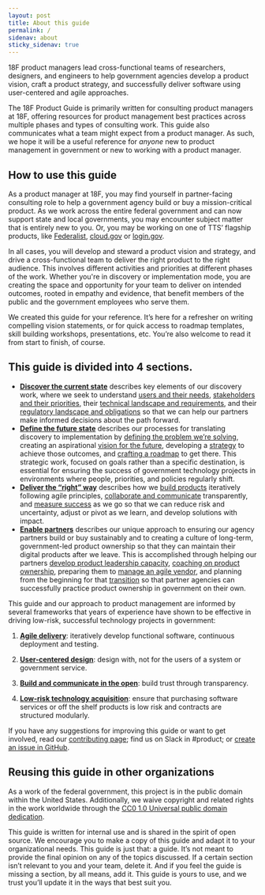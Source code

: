 ```yaml
---
layout: post
title: About this guide
permalink: /
sidenav: about
sticky_sidenav: true
---
```


18F product managers lead cross-functional teams of researchers, designers, and engineers to help government agencies develop a product vision, craft a product strategy, and successfully deliver software using user-centered and agile approaches.

The 18F Product Guide is primarily written for consulting product managers at 18F, offering resources for product management best practices across multiple phases and types of consulting work. This guide also communicates what a team might expect from a product manager. As such, we hope it will be a useful reference for <em>anyone</em> new to product management in government or new to working with a product manager.

## How to use this guide

As a product manager at 18F, you may find yourself in partner-facing consulting role to help a government agency build or buy a mission-critical product. As we work across the entire federal government and can now support state and local governments, you may encounter subject matter that is entirely new to you. Or, you may be working on one of TTS’ flagship products, like [Federalist](https://federalist.18f.gov/), [cloud.gov](https://cloud.gov/) or [login.gov](https://login.gov/).

In all cases, you will develop and steward a product vision and strategy, and drive a cross-functional team to deliver the right product to the right audience. This involves different activities and priorities at different phases of the work. Whether you're in discovery or implementation mode, you are creating the space and opportunity for your team to deliver on intended outcomes, rooted in empathy and evidence, that benefit members of the public and the government employees who serve them.

We created this guide for your reference. It’s here for a refresher on writing compelling vision statements, or for quick access to roadmap templates, skill building workshops, presentations, etc. You’re also welcome to read it from start to finish, of course.

## This guide is divided into 4 sections.

- [**Discover the current state**]({{site.baseurl}}/discover) describes key elements of our discovery work, where we seek to understand [users and their needs]({{site.baseurl}}/discover/users), [stakeholders and their priorities]({{site.baseurl}}/discover/stakeholders), their [technical landscape and requirements]({{site.baseurl}}/discover/technical), and their [regulatory landscape and obligations]({{site.baseurl}}/discover/compliance) so that we can help our partners make informed decisions about the path forward.
- [**Define the future state**]({{site.baseurl}}/define) describes our processes for translating discovery to implementation by [defining the problem we’re solving]({{site.baseurl}}/define/problem), creating an aspirational [vision for the future]({{site.baseurl}}/define/vision), developing a [strategy]({{site.baseurl}}/define/strategy) to achieve those outcomes, and [crafting a roadmap]({{site.baseurl}}/define/roadmap) to get there. This strategic work, focused on goals rather than a specific destination, is essential for ensuring the success of government technology projects in environments where people, priorities, and policies regularly shift.
- [**Deliver the “right” way**]({{site.baseurl}}/deliver) describes how we [build products]({{site.baseurl}}/deliver/build) iteratively following agile principles, [collaborate and communicate]({{site.baseurl}}/deliver/collaborate) transparently, and [measure success]({{site.baseurl}}/deliver/measure) as we go so that we can reduce risk and uncertainty, adjust or pivot as we learn, and develop solutions with impact.
- [**Enable partners**]({{site.baseurl}}/partners) describes our unique approach to ensuring our agency partners build or buy sustainably and to creating a culture of long-term, government-led product ownership so that they can maintain their digital products after we leave. This is accomplished through helping our partners [develop product leadership capacity]({{site.baseurl}}/partners/capacity), [coaching on product ownership]({{site.baseurl}}/partners/coach), preparing them to [manage an agile vendor]({{site.baseurl}}/partners/vendor), and planning from the beginning for that [transition]({{site.baseurl}}/partners/transition) so that partner agencies can successfully practice product ownership in government on their own.

This guide and our approach to product management are informed by several frameworks that years of experience have shown to be effective in driving low-risk, successful technology projects in government:

1. **[Agile delivery](https://derisking-guide.18f.gov/federal-field-guide/basic-principles/#agile-software-development)**: iteratively develop functional software, continuous deployment and testing.

2. **[User-centered design](https://derisking-guide.18f.gov/federal-field-guide/basic-principles/#user-centered-design)**: design with, not for the users of a system or government service.

3. **[Build and communicate in the open](https://18f.gsa.gov/2016/03/07/the-need-for-transparency-in-government/)**: build trust through transparency.

4. **[Low-risk technology acquisition](https://derisking-guide.18f.gov/federal-field-guide/basic-principles/#modular-contracting)**: ensure that purchasing software services or off the shelf products is low risk and contracts are structured modularly.

If you have any suggestions for improving this guide or want to get involved, read our [contributing page](https://github.com/18F/product-guide/blob/18f-pages/CONTRIBUTING.md); find us on Slack in #product; or [create an issue in GitHub](https://github.com/18F/product-guide/issues).

## Reusing this guide in other organizations

As a work of the federal government, this project is in the public domain within the United States. Additionally, we waive copyright and related rights in the work worldwide through the [CC0 1.0 Universal public domain dedication](https://creativecommons.org/publicdomain/zero/1.0/legalcode).

This guide is written for internal use and is shared in the spirit of open source. We encourage you to make a copy of this guide and adapt it to your organizational needs. This guide is just that: a guide. It’s not meant to provide the final opinion on any of the topics discussed. If a certain section isn’t relevant to you and your team, delete it. And if you feel the guide is missing a section, by all means, add it. This guide is yours to use, and we trust you’ll update it in the ways that best suit you.
